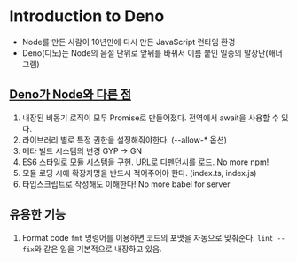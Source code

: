 # Introduction to Deno

- Node를 만든 사람이 10년만에 다시 만든 JavaScript 런타임 환경
- Deno(디노)는 Node의 음절 단위로 앞뒤를 바꿔서 이름 붙인 일종의 말장난(애너그램)

## [Deno가 Node와 다른 점](https://namu.wiki/w/Deno#s-2)

1. 내장된 비동기 로직이 모두 Promise로 만들어졌다. 전역에서 await을 사용할 수 있다.
2. 라이브러리 별로 특정 권한을 설정해줘야한다. (--allow-* 옵션)
3. 메타 빌드 시스템의 변경 GYP -> GN
4. ES6 스타일로 모듈 시스템을 구현. URL로 디펜던시를 로드. No more npm!
5. 모듈 로딩 시에 확장자명을 반드시 적어주어야 한다. (index.ts, index.js)
6. 타입스크립트로 작성해도 이해한다! No more babel for server

## 유용한 기능

1. Format code
`fmt` 명령어를 이용하면 코드의 포맷을 자동으로 맞춰준다. `lint --fix`와 같은 일을 기본적으로 내장하고 있음.
